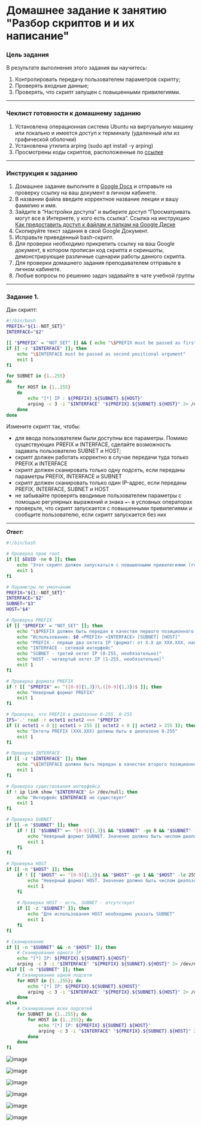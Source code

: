 # Домашнее задание к занятию "Разбор скриптов и и их написание"

### Цель задания
В результате выполнения этого задания вы научитесь:
1. Контролировать передачу пользователем параметров скрипту;
2. Проверять входные данные;
3. Проверять, что скрипт запущен с повышенными привилегиями.
------

### Чеклист готовности к домашнему заданию

1. Установлена операционная система Ubuntu на виртуальную машину или локально и имеется доступ к терминалу (удаленный или из графической оболочки)
2. Установлена утилита arping (sudo apt install -y arping)
3. Просмотрены коды скриптов, расположенные по [ссылке](5-05/)
------

### Инструкция к заданию

1. Домашнее задание выполните в [Google Docs](https://docs.google.com/) и отправьте на проверку ссылку на ваш документ в личном кабинете.
2. В названии файла введите корректное название лекции и вашу фамилию и имя.
3. Зайдите в “Настройки доступа” и выберите доступ “Просматривать могут все в Интернете, у кого есть ссылка”. Ссылка на инструкцию [Как предоставить доступ к файлам и папкам на Google Диске](https://support.google.com/docs/answer/2494822?hl=ru&co=GENIE.Platform%3DDesktop)
4. Скопируйте текст задания в свой  Google Документ.
5. Исправьте приведенный bash-скрипт.
6. Для проверки необходимо прикрепить ссылку на ваш Google документ, в котором прописан код скрипта и скриншоты, демонстрирующие различные сценарии работы данного скрипта.
7. Для проверки домашнего задания преподавателем отправьте  в личном кабинете.
8. Любые вопросы по решению задач задавайте в чате учебной группы

------

### Задание 1.


Дан скрипт:

```bash
#!/bin/bash
PREFIX="${1:-NOT_SET}"
INTERFACE="$2"

[[ "$PREFIX" = "NOT_SET" ]] && { echo "\$PREFIX must be passed as first positional argument"; exit 1; }
if [[ -z "$INTERFACE" ]]; then
    echo "\$INTERFACE must be passed as second positional argument"
    exit 1
fi

for SUBNET in {1..255}
do
	for HOST in {1..255}
	do
		echo "[*] IP : ${PREFIX}.${SUBNET}.${HOST}"
		arping -c 3 -i "$INTERFACE" "${PREFIX}.${SUBNET}.${HOST}" 2> /dev/null
	done
done
```


Измените скрипт так, чтобы:

- для ввода пользователем были доступны все параметры. Помимо существующих PREFIX и INTERFACE, сделайте возможность задавать пользователю SUBNET и HOST;
- скрипт должен работать корректно в случае передачи туда только PREFIX и INTERFACE
- скрипт должен сканировать только одну подсеть, если переданы параметры PREFIX, INTERFACE и SUBNET
- скрипт должен сканировать только один IP-адрес, если переданы PREFIX, INTERFACE, SUBNET и HOST
- не забывайте проверять вводимые пользователем параметры с помощью регулярных выражений и знака `=~` в условных операторах 
- проверьте, что скрипт запускается с повышенными привилегиями и сообщите пользователю, если скрипт запускается без них

------
***Ответ:***  
```bash
#!/bin/bash

# Проверка прав root
if [[ $EUID -ne 0 ]]; then
    echo "Этот скрипт должен запускаться с повышенными привилегиями (root)." 
    exit 1
fi

# Параметры по умолчанию
PREFIX="${1:-NOT_SET}"
INTERFACE="$2"
SUBNET="$3"
HOST="$4"

# Проверка PREFIX
if [[ "$PREFIX" = "NOT_SET" ]]; then
    echo "\$PREFIX должен быть передан в качестве первого позиционного аргумента"
    echo "Использование: $0 <PREFIX> <INTERFACE> [SUBNET] [HOST]"
    echo "PREFIX - первые два октета IP (формат: от X.X до XXX.XXX, например 1.1 или 192.168)"
    echo "INTERFACE - сетевой интерфейс"
    echo "SUBNET - третий октет IP (0-255, необязательно)"
    echo "HOST - четвертый октет IP (1-255, необязательно)"
    exit 1
fi

# Проверка формата PREFIX
if ! [[ "$PREFIX" =~ ^([0-9]{1,3})\.([0-9]{1,3})$ ]]; then
    echo "Неверный формат PREFIX"
    exit 1
fi

# Проверка, что PREFIX в диапазоне 0-255. 0-255
IFS='.' read -r octet1 octet2 <<< "$PREFIX"
if (( octet1 < 0 || octet1 > 255 || octet2 < 0 || octet2 > 255 )); then
    echo "Октеты PREFIX (XXX.XXX) должны быть в диапазоне 0-255"
    exit 1
fi

# Проверка INTERFACE
if [[ -z "$INTERFACE" ]]; then
    echo "\$INTERFACE должен быть передан в качестве второго позиционного аргумента"
    exit 1
fi

# Проверка существования интерфейса
if ! ip link show "$INTERFACE" &> /dev/null; then
    echo "Интерфейс $INTERFACE не существует"
    exit 1
fi

# Проверка SUBNET
if [[ -n "$SUBNET" ]]; then
    if ! [[ "$SUBNET" =~ ^[0-9]{1,3}$ && "$SUBNET" -ge 0 && "$SUBNET" -le 255 ]]; then
        echo "Неверный формат SUBNET. Значение должно быть числом диапозона 0-255"
        exit 1
    fi
fi

# Проверка HOST
if [[ -n "$HOST" ]]; then
    if ! [[ "$HOST" =~ ^[0-9]{1,3}$ && "$HOST" -ge 1 && "$HOST" -le 255 ]]; then
        echo "Неверный формат HOST. Значение должно быть числом диапозона 1-255"
        exit 1
    fi
    
    # Проверка HOST - есть, SUBNET - отсутствует
    if [[ -z "$SUBNET" ]]; then
        echo "Для использования HOST необходимо указать SUBNET"
        exit 1
    fi
fi

# Сканирование
if [[ -n "$SUBNET" && -n "$HOST" ]]; then
    # Сканирование одного IP
    echo "[*] IP: ${PREFIX}.${SUBNET}.${HOST}"
    arping -c 3 -i "$INTERFACE" "${PREFIX}.${SUBNET}.${HOST}" 2> /dev/null
elif [[ -n "$SUBNET" ]]; then
    # Сканирование одной подсети
    for HOST in {1..255}; do
        echo "[*] IP: ${PREFIX}.${SUBNET}.${HOST}"
        arping -c 3 -i "$INTERFACE" "${PREFIX}.${SUBNET}.${HOST}" 2> /dev/null
    done
else
    # Сканирование всех подсетей
    for SUBNET in {1..255}; do
        for HOST in {1..255}; do
            echo "[*] IP: ${PREFIX}.${SUBNET}.${HOST}"
            arping -c 3 -i "$INTERFACE" "${PREFIX}.${SUBNET}.${HOST}" 2> /dev/null
        done
    done
fi 
```

![image](https://github.com/user-attachments/assets/91ccca27-c491-45a4-b194-684225bd48c9)

![image](https://github.com/user-attachments/assets/4c90ba3c-6fba-4d2d-8a30-e9cc848a338b)

![image](https://github.com/user-attachments/assets/c19bda5c-0e8e-4171-a4e7-454a3f201842)

![image](https://github.com/user-attachments/assets/00722bfa-db8d-42ab-afe9-c7a78b94cb3b)

![image](https://github.com/user-attachments/assets/48df6696-34c3-43e9-856f-01916b7c6742)

![image](https://github.com/user-attachments/assets/51a759d3-76a5-44a8-961a-b6a6209556fc)


